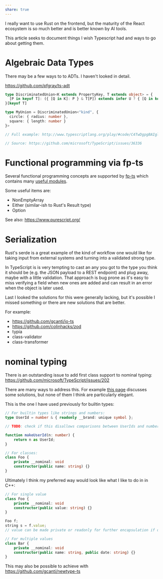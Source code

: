 ```yaml
---
share: true
---
```


I really want to use Rust on the frontend, but the maturity of the React ecosystem is so much better and is better known by AI tools.

This article seeks to document things I wish Typescript had and ways to go about getting them.

# Algebraic Data Types
There may be a few ways to to ADTs. I haven't looked in detail.

https://github.com/pfgray/ts-adt


```ts
type DiscriminatedUnion<K extends PropertyKey, T extends object> = {
  [P in keyof T]: ({ [Q in K]: P } & T[P]) extends infer U ? { [Q in keyof U]: U[Q] } : never
}[keyof T]

type MyUnion = DiscriminatedUnion<"kind", {
  circle: { radius: number },
  square: { length: number }
}>

// Full example: http://www.typescriptlang.org/play/#code/C4TwDgpgBAIglgZwMYCc4Fs4DsCGwIAmAqlnAPZYA8A0lBAB75YEJQAKKZkKo1EIAGigAVOowjNWZAEYArCEmAA+KAF4oAbwBQUKAG02UbFADW-MgDMRAXQBcUABQb9ARSNYo1O+ygBfKABkIgbWAJRiTCzuFhAoUERQAPyaru6m5lZE3kR6LtZ+UPZYEABusVq+emYgljZaWqCQUACyICTkHurwyGiYuPjEpBSUAEQm2AQjQtq6SHAoSAA2EPbOKDgEcACuCEVb6NKxfgI6UAgAjls4KCspy1gA5sAAFnsHR74VSjpaAPQAVFBGtBWu0KGpNKddONmPYRnMFssRgBuKFQdabHZvQ4oVH+AA+kN00ImcIuVxuKLR9yerygWH2OLxUH+vyAA

// Source: https://github.com/microsoft/TypeScript/issues/36336
```


# Functional programming via fp-ts
Several functional programming concepts are supported by [fp-ts](https://github.com/gcanti/fp-ts) which contains many [useful modules](https://gcanti.github.io/fp-ts/modules/).

Some useful items are:
- NonEmptyArray
- Either (similar-ish to Rust's Result type)
- Option

See also: https://www.purescript.org/

# Serialization
Rust's serde is a great example of the kind of workflow one would like for taking input from external systems and turning into a validated strong type.

In TypeScript is is very tempting to cast an any you got to the type you think it should be (e.g. the JSON payload to a REST endpoint) and plug away, maybe with a little validation. That approach is bug prone as it's easy to miss verifying a field when new ones are added and can result in an error when the object is later used. 

Last I looked the solutions for this were generally lacking, but it's possible I missed something or there are new solutions that are better.

For example: 
- https://github.com/gcanti/io-ts
- https://github.com/colinhacks/zod
- typia
- class-validator
- class-transformer

# nominal typing
There is an outstanding issue to add first class support to nominal typing: https://github.com/microsoft/TypeScript/issues/202

There are many ways to address this. For example [this page](https://basarat.gitbook.io/typescript/main-1/nominaltyping)  discusses some solutions, but none of them I think are particularly elegant.

This is the one I have used previously for builtin types:
```ts
// For builtin types like strings and numbers:
type UserId = number & { readonly __brand: unique symbol };

// TODO: check if this disallows comparisons between UserIds and numbers

function makeUserId(n: number) {
    return n as UserId;
}

// For classes:
class Foo {
	private __nominal: void
	constructor(public name: string) {}
}
```

Ultimately I think my preferred way would look like what I like to do in in C++:
```ts
// For single value
class Foo {
	private __nominal: void
	constructor(public value: string) {}
}

Foo f;
string s = f.value;
// value can be made private or readonly for further encapsulation if desired

// For multiple values
class Bar {
	private __nominal: void
	constructor(public name: string, public date: string) {}
}
```

This may also be possible to achieve with https://github.com/gcanti/newtype-ts